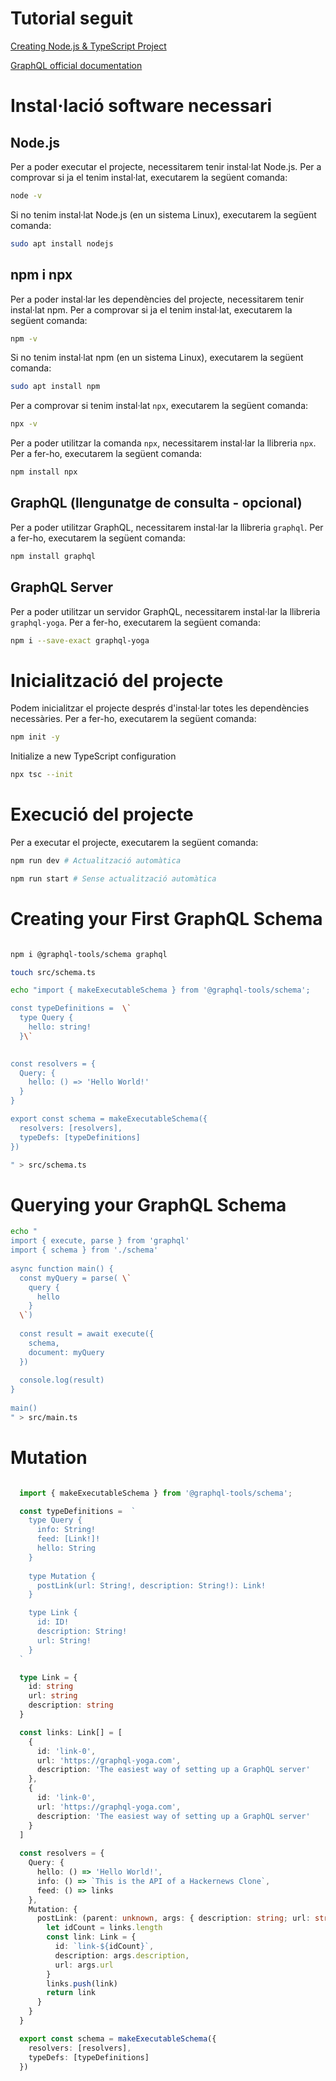# Tutorial seguit

[Creating Node.js & TypeScript Project](https://the-guild.dev/graphql/yoga-server/tutorial/basic/01-project-setup)

[GraphQL official documentation](https://graphql.org/learn/)

# Instal·lació software necessari

## Node.js
Per a poder executar el projecte, necessitarem tenir instal·lat Node.js. Per a comprovar si ja el tenim instal·lat, executarem la següent comanda:

```bash
node -v
```

Si no tenim instal·lat Node.js (en un sistema Linux), executarem la següent comanda:

```bash
sudo apt install nodejs
```

## npm i npx
Per a poder instal·lar les dependències del projecte, necessitarem tenir instal·lat npm. Per a comprovar si ja el tenim instal·lat, executarem la següent comanda:

```bash
npm -v
```

Si no tenim instal·lat npm (en un sistema Linux), executarem la següent comanda:

```bash
sudo apt install npm
```

Per a comprovar si tenim instal·lat `npx`, executarem la següent comanda:

```bash
npx -v
```

Per a poder utilitzar la comanda `npx`, necessitarem instal·lar la llibreria `npx`. Per a fer-ho, executarem la següent comanda:

```bash
npm install npx
```

## GraphQL (llengunatge de consulta - opcional)
Per a poder utilitzar GraphQL, necessitarem instal·lar la llibreria `graphql`. Per a fer-ho, executarem la següent comanda:

```bash
npm install graphql 
```

## GraphQL Server 
Per a poder utilitzar un servidor GraphQL, necessitarem instal·lar la llibreria `graphql-yoga`. Per a fer-ho, executarem la següent comanda:

```bash
npm i --save-exact graphql-yoga
```


# Inicialització del projecte

Podem inicialitzar el projecte després d'instal·lar totes les dependències necessàries. Per a fer-ho, executarem la següent comanda:

```bash
npm init -y
```

Initialize a new TypeScript configuration

```bash
npx tsc --init
```

# Execució del projecte

Per a executar el projecte, executarem la següent comanda:

```bash
npm run dev # Actualització automàtica
```

```bash
npm run start # Sense actualització automàtica
```
# Creating your First GraphQL Schema

```bash

npm i @graphql-tools/schema graphql

touch src/schema.ts

echo "import { makeExecutableSchema } from '@graphql-tools/schema';

const typeDefinitions =  \`
  type Query { 
    hello: string! 
  }\`

  
const resolvers = {
  Query: {
    hello: () => 'Hello World!'
  }
}

export const schema = makeExecutableSchema({
  resolvers: [resolvers],
  typeDefs: [typeDefinitions]
})

" > src/schema.ts 

```
# Querying your GraphQL Schema

```bash
echo "
import { execute, parse } from 'graphql'
import { schema } from './schema'
 
async function main() {
  const myQuery = parse( \`
    query {
      hello
    }
  \`)
 
  const result = await execute({
    schema,
    document: myQuery
  })
 
  console.log(result)
}
 
main()
" > src/main.ts
```

# Mutation

```TypeScript

  import { makeExecutableSchema } from '@graphql-tools/schema';

  const typeDefinitions =  `
    type Query {
      info: String!
      feed: [Link!]!
      hello: String
    }
    
    type Mutation {
      postLink(url: String!, description: String!): Link!
    }

    type Link {
      id: ID!
      description: String!
      url: String!
    } 
  `

  type Link = {
    id: string
    url: string
    description: string
  }

  const links: Link[] = [
    {
      id: 'link-0',
      url: 'https://graphql-yoga.com',
      description: 'The easiest way of setting up a GraphQL server'
    },
    {
      id: 'link-0',
      url: 'https://graphql-yoga.com',
      description: 'The easiest way of setting up a GraphQL server'
    }
  ]
  
  const resolvers = {
    Query: {
      hello: () => 'Hello World!',
      info: () => `This is the API of a Hackernews Clone`,
      feed: () => links
    },
    Mutation: {
      postLink: (parent: unknown, args: { description: string; url: string }) => {
        let idCount = links.length
        const link: Link = {
          id: `link-${idCount}`,
          description: args.description,
          url: args.url
        }
        links.push(link)
        return link
      }
    }
  }

  export const schema = makeExecutableSchema({
    resolvers: [resolvers],
    typeDefs: [typeDefinitions]
  })

```

